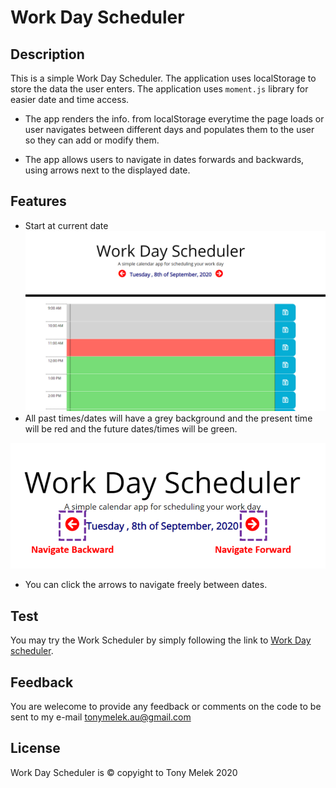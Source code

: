 # Work Day Scheduler
## Description
This is a simple Work Day Scheduler. The application uses localStorage to store the data the user enters. The application uses `moment.js` library for easier date and time access.

* The app renders the info. from localStorage everytime the page loads or user navigates between different days and populates them to the user so they can add or modify them.

* The app allows users to navigate in dates forwards and backwards, using arrows next to the displayed date.



## Features
* Start at current date
![first_screen](./images/first_screen.png)
* All past times/dates will have a grey background and the present time will be red and the future dates/times will be green. 

![Navigation](./images/navigation.png)
* You can click the arrows to navigate freely between dates. 


## Test
You may try the Work Scheduler by simply following the link to [Work  Day scheduler](https://tonymelek.github.io/work_day_scheduler/).

## Feedback
You are welecome to provide any feedback or comments on the code to be sent to my e-mail [tonymelek.au@gmail.com](mailto:tonymelek.au@gmail.com)

## License
Work Day Scheduler is &copy; copyight to Tony Melek 2020
